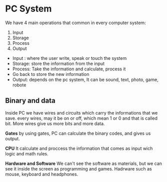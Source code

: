 # PC System
We have 4 main operations that common in every computer system:
1. Input
2. Storage
3. Process
4. Output

* Input : where the user write, speak or touch the system
* Storage: store the information from the input
* Process: Take the information and calculate, process it
* Go back to store the new information
* Output: depends on the pc system, It can be sound, text, photo, game, robote


## Binary and data
Inside PC we have wires and circuits which carry the informations that we save.
every wires, may it be on or off, which mean 1 or 0 and that is called bit.
More wires give us more bits and more data.

**Gates**
by using gates, PC can calculate the binary codes, and gives us output.

**CPU**
It calculate and proccess the information that comes as input wich logic and math rules.

**Hardware and Software**
We can't see the software as materials, but we can see it inside the screen as programming and games.
Hadrware such as mouse, keyboard and headphones.
